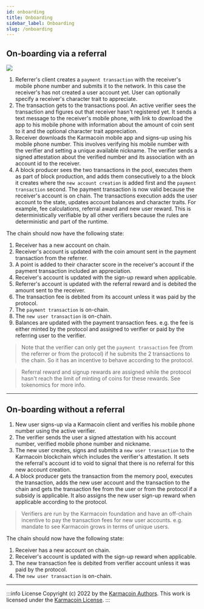 ```yaml
---
id: onboarding
title: Onboarding
sidebar_label: Onboarding
slug: /onboarding
---
```


## On-boarding via a referral


![](/screen2.png)

1. Referrer's client creates a `payment transaction` with the receiver's mobile phone number and submits it to the network. In this case the receiver's has not created a user account yet. User can optionally specify a receiver's character trait to appreciate.
2. The transaction gets to the transactions pool. An active verifier sees the transaction and figures out that receiver hasn't registered yet. It sends a text message to the receiver's mobile phone, with link to download the app to his mobile phone with information about the amount of coin sent to it and the optional character trait appreciation.
3. Receiver downloads the Karmacoin mobile app and signs-up using his mobile phone number. This involves verifying his mobile number with the verifier and setting a unique available nickname. The verifier sends a signed attestation about the verified number and its association with an account id to the receiver.
4. A block producer sees the two transactions in the pool, executes them as part of block production, and adds them consecutively to a the block it creates where the `new account creation` is added first and the `payment transaction` second. The payment transaction is now valid because the receiver's account is on chain. The transactions execution adds the user account to the state, updates account balances and character traits. For example, fee calculations, referral award and new user reward. This is deterministically verifiable by all other verifiers because the rules are deterministic and part of the runtime.

The chain should now have the following state:
1. Receiver has a new account on chain. 
2. Receiver's account is updated with the coin amount sent in the payment transaction from the referrer. 
3. A point is added to their character score in the receiver's account if the payment transaction included an appreciation.
4. Receiver's account is updated with the sign-up reward when applicable. 
5. Referrer's account is updated with the referral reward and is debited the amount sent to the receiver. 
6. The transaction fee is debited from its account unless it was paid by the protocol. 
7. The `payment transaction` is on-chain. 
8. The `new user transaction` is on-chain. 
9. Balances are updated with the payment transaction fees. e.g. the fee is either minted by the protocol and assigned to verifier or paid by the referring user to the verifier.

> Note that the verifier can only get the `payment transaction` fee (from the referrer or from the protocol) if he submits the 2 transactions to the chain. So it has an incentive to behave according to the protocol.

> Referral reward and signup rewards are assigned while the protocol hasn't reach the limit of minting of coins for these rewards. See tokenomics for more info.

---
## On-boarding without a referral
1. New user signs-up via a Karmacoin client and verifies his mobile phone number using the active verifier.
2. The verifier sends the user a signed attestation with his account number, verified mobile phone number and nickname.
3. The new user creates, signs and submits a `new user transaction` to the Karmacoin blockchain which includes the verifier's attestation. It sets the referral's account id to void to signal that there is no referral for this new account creation.
4. A block producer gets the transaction from the memory pool, executes the transaction, adds the new user account and the transaction to the chain and gets the transaction fee from the user or from the protocol if a subsidy is applicable. It also assigns the new user sign-up reward when applicable according to the protocol.

> Verifiers are run by the Karmacoin foundation and have an off-chain incentive to pay the transaction fees for new user accounts. e.g. mandate to see Karmacoin grows in terms of unique users.

The chain should now have the following state:
1. Receiver has a new account on chain.
2. Receiver's account is updated with the sign-up reward when applicable.
3. The new transaction fee is debited from verifier account unless it was paid by the protocol.
4. The `new user transaction` is on-chain.


---
:::info License
Copyright (c) 2022 by the [Karmacoin Authors](https://github.com/avive/karmacoin-docs). This work is licensed under the [Karmacoin License](/docs/license).
:::
